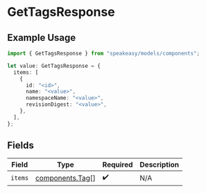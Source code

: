 # GetTagsResponse

## Example Usage

```typescript
import { GetTagsResponse } from "speakeasy/models/components";

let value: GetTagsResponse = {
  items: [
    {
      id: "<id>",
      name: "<value>",
      namespaceName: "<value>",
      revisionDigest: "<value>",
    },
  ],
};
```

## Fields

| Field                                              | Type                                               | Required                                           | Description                                        |
| -------------------------------------------------- | -------------------------------------------------- | -------------------------------------------------- | -------------------------------------------------- |
| `items`                                            | [components.Tag](../../models/components/tag.md)[] | :heavy_check_mark:                                 | N/A                                                |